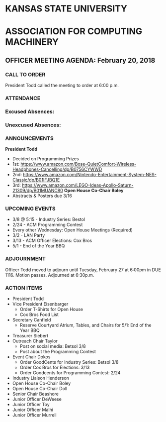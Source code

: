 # KANSAS STATE UNIVERSITY
# ASSOCIATION FOR COMPUTING MACHINERY
## OFFICER MEETING AGENDA: February 20, 2018

### CALL TO ORDER
President Todd called the meeting to order at 6:00 p.m.

### ATTENDANCE
### Excused Absences:
### Unexcused Absences:

### ANNOUNCEMENTS
**President Todd**
* Decided on Programming Prizes
* 1st: https://www.amazon.com/Bose-QuietComfort-Wireless-Headphones-Cancelling/dp/B0756CYWWD
* 2nd: https://www.amazon.com/Nintendo-Entertainment-System-NES-Classic/dp/B01IFJBQ1E
* 3rd: https://www.amazon.com/LEGO-Ideas-Apollo-Saturn-21309/dp/B01MUANC80
**Open House Co-Chair Boley**
* Abstracts & Posters due 3/16

### UPCOMING EVENTS
* 3/8 @ 5:15 - Industry Series: Bestol
* 2/24 - ACM Programming Contest
* Every other Wednesday: Open House Meetings (Required)
* 3/2 - LAN Party
* 3/13 - ACM Officer Elections: Cox Bros
* 5/1 - End of the Year BBQ


### ADJOURNMENT
Officer Todd moved to adjourn until Tuesday, February 27 at 6:00pm in DUE 1116. Motion passes. Adjourned at 6:30p.m.

### ACTION ITEMS
* President Todd
* Vice President Eisenbarger
  * Order T-Shirts for Open House
  * Cox Bros Food List
* Secretary Canfield
  * Reserve Courtyard Atrium, Tables, and Chairs for 5/1: End of the Year BBQ
* Treasurer Siebert
* Outreach Chair Taylor
  * Post on social media: Betsol 3/8
  * Post about the Programming Contest
* Event Chair Dokos
  * Order GoodCents for Industry Series: Betsol 3/8
  * Order Cox Bros for Elections: 3/13
  * Order Goodcents for Programming Contest: 2/24
* Industry Liaison Henderson
* Open House Co-Chair Boley
* Open House Co-Chair Doll
* Senior Chair Beashore
* Junior Officer DeWeese
* Junior Officer Toy
* Junior Officer Malhi
* Junior Officer Murrell
